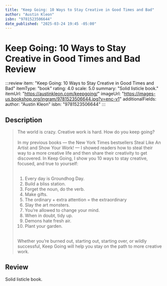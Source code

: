 ```yaml
---
title: "Keep Going: 10 Ways to Stay Creative in Good Times and Bad"
author: "Austin Kleon"
isbn: "9781523506644"
date_published: "2025-03-24 19:45 -05:00"
---
```


# Keep Going: 10 Ways to Stay Creative in Good Times and Bad Review

:::review
item: "Keep Going: 10 Ways to Stay Creative in Good Times and Bad"
itemType: "book"
rating: 4.0
scale: 5.0
summary: "Solid listicle book."
itemUrl: "https://austinkleon.com/keepgoing/"
imageUrl: "https://images-us.bookshop.org/ingram/9781523506644.jpg?v=enc-v1"
additionalFields:
  author: "Austin Kleon"
  isbn: "9781523506644"
:::

## Description

> The world is crazy. Creative work is hard. How do you keep going?  
> <br>
> In my previous books — the New York Times bestsellers Steal Like An Artist and Show Your Work! — I showed readers how to steal their way to a more creative life and then share their creativity to get discovered. In Keep Going, I show you 10 ways to stay creative, focused, and true to yourself:  
> <br>
> 1. Every day is Groundhog Day.
> 2. Build a bliss station.
> 3. Forget the noun, do the verb.
> 4. Make gifts.
> 5. The ordinary + extra attention = the extraordinary
> 6. Slay the art monsters.
> 7. You’re allowed to change your mind.
> 8. When in doubt, tidy up.
> 9. Demons hate fresh air.
> 10. Plant your garden.
> <br>
> Whether you’re burned out, starting out, starting over, or wildly successful, Keep Going will help you stay on the path to more creative work.

## Review

Solid listicle book. 